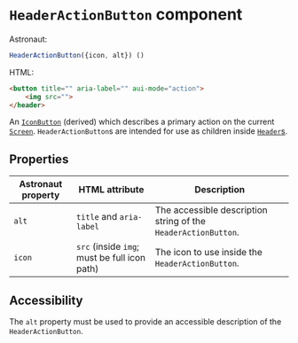 # `HeaderActionButton` component
Astronaut:
```javascript
HeaderActionButton({icon, alt}) ()
```

HTML:
```html
<button title="" aria-label="" aui-mode="action">
    <img src="">
</header>
```

An [`IconButton`](iconbutton.md) (derived) which describes a primary action on the current [`Screen`](screen.md). `HeaderActionButton`s are intended for use as children inside [`Header`s](header.md).

## Properties
| Astronaut property | HTML attribute | Description |
|-|-|-|
|`alt` | `title` and `aria-label` | The accessible description string of the `HeaderActionButton`. |
| `icon` | `src` (inside `img`; must be full icon path) | The icon to use inside the `HeaderActionButton`. |

## Accessibility
The `alt` property must be used to provide an accessible description of the `HeaderActionButton`.